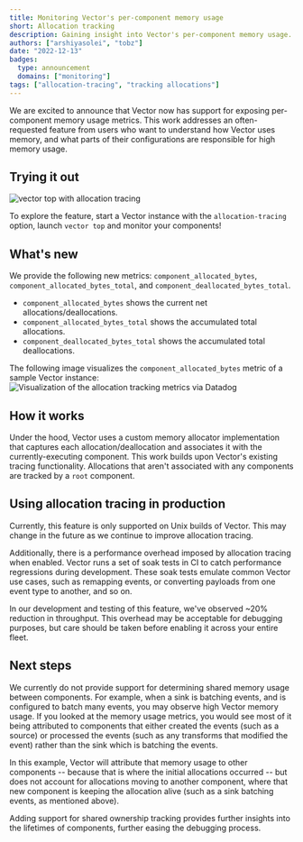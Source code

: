 ```yaml
---
title: Monitoring Vector's per-component memory usage
short: Allocation tracking
description: Gaining insight into Vector's per-component memory usage.
authors: ["arshiyasolei", "tobz"]
date: "2022-12-13"
badges:
  type: announcement
  domains: ["monitoring"]
tags: ["allocation-tracing", "tracking allocations"]
---
```


We are excited to announce that Vector now has support for exposing per-component memory usage metrics. This work addresses an often-requested feature from users who want to understand how Vector uses memory, and what parts of their configurations are responsible for high memory usage.

## Trying it out

![vector top with allocation tracing](/img/blog/vector-top-allocation-tracking.png)

To explore the feature, start a Vector instance with the `allocation-tracing` option, launch `vector top` and monitor your components!

## What's new

We provide the following new metrics: `component_allocated_bytes`, `component_allocated_bytes_total`, and `component_deallocated_bytes_total`.

- `component_allocated_bytes` shows the current net allocations/deallocations.
- `component_allocated_bytes_total` shows the accumulated total allocations.
- `component_deallocated_bytes_total` shows the accumulated total deallocations.

The following image visualizes the `component_allocated_bytes` metric of a sample Vector instance:
![Visualization of the allocation tracking metrics via Datadog](/img/blog/vector-allocation-tracking-graph.png)

## How it works

Under the hood, Vector uses a custom memory allocator implementation that captures each allocation/deallocation and associates it with the currently-executing component. This work builds upon Vector's existing tracing functionality. Allocations that aren't associated with any components are tracked by a `root` component.

## Using allocation tracing in production

Currently, this feature is only supported on Unix builds of Vector. This may change in the future as we continue to improve allocation tracing.

Additionally, there is a performance overhead imposed by allocation tracing when enabled. Vector runs a set of soak tests in CI to catch performance regressions during development. These soak tests emulate common Vector use cases, such as remapping events, or converting payloads from one event type to another, and so on.

In our development and testing of this feature, we've observed ~20% reduction in throughput. This overhead may be acceptable for debugging purposes, but care should be taken before enabling it across your entire fleet.

## Next steps

We currently do not provide support for determining shared memory usage between components. For example, when a sink is batching events, and is configured to batch many events, you may observe high Vector memory usage. If you looked at the memory usage metrics, you would see most of it being attributed to components that either created the events (such as a source) or processed the events (such as any transforms that modified the event) rather than the sink which is batching the events.

In this example, Vector will attribute that memory usage to other components -- because that is where the initial allocations occurred -- but does not account for allocations moving to another component, where that new component is keeping the allocation alive (such as a sink batching events, as mentioned above).

Adding support for shared ownership tracking provides further insights into the lifetimes of components, further easing the debugging process.
